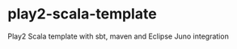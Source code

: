 play2-scala-template
====================

Play2 Scala template with sbt, maven and Eclipse Juno integration  
